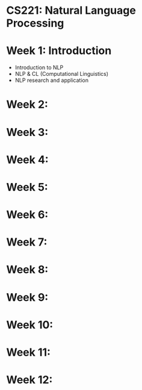 # CS221: Natural Language Processing

# Week 1: Introduction
- Introduction to NLP
- NLP & CL (Computational Linguistics)
- NLP research and application
# Week 2:
# Week 3:
# Week 4:
# Week 5:
# Week 6:
# Week 7:
# Week 8:
# Week 9:
# Week 10:
# Week 11:
# Week 12:
